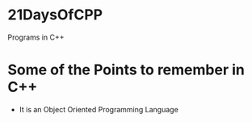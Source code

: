 # 21DaysOfCPP
 Programs in C++

# Some of the Points to remember in C++
- It is an Object Oriented Programming Language
